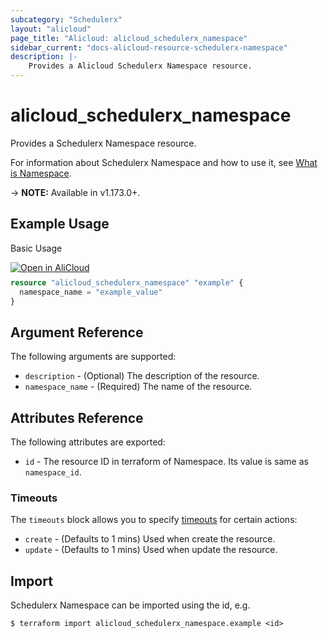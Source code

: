 ```yaml
---
subcategory: "Schedulerx"
layout: "alicloud"
page_title: "Alicloud: alicloud_schedulerx_namespace"
sidebar_current: "docs-alicloud-resource-schedulerx-namespace"
description: |- 
    Provides a Alicloud Schedulerx Namespace resource.
---
```


# alicloud\_schedulerx\_namespace

Provides a Schedulerx Namespace resource.

For information about Schedulerx Namespace and how to use it, see [What is Namespace](https://help.aliyun.com/document_detail/206088.html).

-> **NOTE:** Available in v1.173.0+.

## Example Usage

Basic Usage

<div style="display: block;margin-bottom: 40px;"><div class="oics-button" style="float: right;position: absolute;margin-bottom: 10px;">
  <a href="https://api.aliyun.com/api-tools/terraform?resource=alicloud_schedulerx_namespace&exampleId=0f5e16f3-668c-8d7f-70f8-e3adc3f2b9948ccbbcba&activeTab=example&spm=docs.r.schedulerx_namespace.0.0f5e16f366&intl_lang=EN_US" target="_blank">
    <img alt="Open in AliCloud" src="https://img.alicdn.com/imgextra/i1/O1CN01hjjqXv1uYUlY56FyX_!!6000000006049-55-tps-254-36.svg" style="max-height: 44px; max-width: 100%;">
  </a>
</div></div>

```terraform
resource "alicloud_schedulerx_namespace" "example" {
  namespace_name = "example_value"
}

```

## Argument Reference

The following arguments are supported:

* `description` - (Optional) The description of the resource.
* `namespace_name` - (Required) The name of the resource.

## Attributes Reference

The following attributes are exported:

* `id` - The resource ID in terraform of Namespace. Its value is same as `namespace_id`.

### Timeouts

The `timeouts` block allows you to specify [timeouts](https://www.terraform.io/docs/configuration-0-11/resources.html#timeouts) for certain actions:

* `create` - (Defaults to 1 mins) Used when create the resource.
* `update` - (Defaults to 1 mins) Used when update the resource.



## Import

Schedulerx Namespace can be imported using the id, e.g.

```shell
$ terraform import alicloud_schedulerx_namespace.example <id>
```